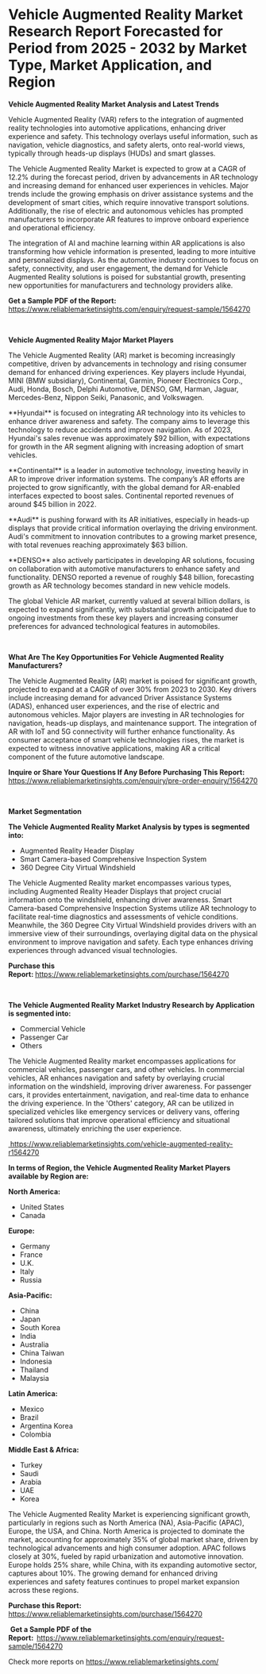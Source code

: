 <p><h1>Vehicle Augmented Reality Market Research Report Forecasted for Period from 2025 -  2032 by Market Type, Market Application, and Region</h1></p><p><strong>Vehicle Augmented Reality Market Analysis and Latest Trends</strong></p>
<p><p>Vehicle Augmented Reality (VAR) refers to the integration of augmented reality technologies into automotive applications, enhancing driver experience and safety. This technology overlays useful information, such as navigation, vehicle diagnostics, and safety alerts, onto real-world views, typically through heads-up displays (HUDs) and smart glasses.</p><p>The Vehicle Augmented Reality Market is expected to grow at a CAGR of 12.2% during the forecast period, driven by advancements in AR technology and increasing demand for enhanced user experiences in vehicles. Major trends include the growing emphasis on driver assistance systems and the development of smart cities, which require innovative transport solutions. Additionally, the rise of electric and autonomous vehicles has prompted manufacturers to incorporate AR features to improve onboard experience and operational efficiency.</p><p>The integration of AI and machine learning within AR applications is also transforming how vehicle information is presented, leading to more intuitive and personalized displays. As the automotive industry continues to focus on safety, connectivity, and user engagement, the demand for Vehicle Augmented Reality solutions is poised for substantial growth, presenting new opportunities for manufacturers and technology providers alike.</p></p>
<p><strong>Get a Sample PDF of the Report:&nbsp;</strong> <a href="https://www.reliablemarketinsights.com/enquiry/request-sample/1564270?utm_campaign=2240&utm_medium=2&utm_source=Github&utm_content=ia&utm_term=30032025&utm_id=vehicle-augmented-reality">https://www.reliablemarketinsights.com/enquiry/request-sample/1564270</a></p>
<p>&nbsp;</p>
<p><strong>Vehicle Augmented Reality Major Market Players</strong></p>
<p><p>The Vehicle Augmented Reality (AR) market is becoming increasingly competitive, driven by advancements in technology and rising consumer demand for enhanced driving experiences. Key players include Hyundai, MINI (BMW subsidiary), Continental, Garmin, Pioneer Electronics Corp., Audi, Honda, Bosch, Delphi Automotive, DENSO, GM, Harman, Jaguar, Mercedes-Benz, Nippon Seiki, Panasonic, and Volkswagen.</p><p>**Hyundai** is focused on integrating AR technology into its vehicles to enhance driver awareness and safety. The company aims to leverage this technology to reduce accidents and improve navigation. As of 2023, Hyundai's sales revenue was approximately $92 billion, with expectations for growth in the AR segment aligning with increasing adoption of smart vehicles.</p><p>**Continental** is a leader in automotive technology, investing heavily in AR to improve driver information systems. The company’s AR efforts are projected to grow significantly, with the global demand for AR-enabled interfaces expected to boost sales. Continental reported revenues of around $45 billion in 2022.</p><p>**Audi** is pushing forward with its AR initiatives, especially in heads-up displays that provide critical information overlaying the driving environment. Audi's commitment to innovation contributes to a growing market presence, with total revenues reaching approximately $63 billion.</p><p>**DENSO** also actively participates in developing AR solutions, focusing on collaboration with automotive manufacturers to enhance safety and functionality. DENSO reported a revenue of roughly $48 billion, forecasting growth as AR technology becomes standard in new vehicle models.</p><p>The global Vehicle AR market, currently valued at several billion dollars, is expected to expand significantly, with substantial growth anticipated due to ongoing investments from these key players and increasing consumer preferences for advanced technological features in automobiles.</p></p>
<p>&nbsp;</p>
<p><strong>What Are The Key Opportunities For Vehicle Augmented Reality Manufacturers?</strong></p>
<p><p>The Vehicle Augmented Reality (AR) market is poised for significant growth, projected to expand at a CAGR of over 30% from 2023 to 2030. Key drivers include increasing demand for advanced Driver Assistance Systems (ADAS), enhanced user experiences, and the rise of electric and autonomous vehicles. Major players are investing in AR technologies for navigation, heads-up displays, and maintenance support. The integration of AR with IoT and 5G connectivity will further enhance functionality. As consumer acceptance of smart vehicle technologies rises, the market is expected to witness innovative applications, making AR a critical component of the future automotive landscape.</p></p>
<p><strong>Inquire or Share Your Questions If Any Before Purchasing This Report:</strong> <a href="https://www.reliablemarketinsights.com/enquiry/pre-order-enquiry/1564270?utm_campaign=2240&utm_medium=2&utm_source=Github&utm_content=ia&utm_term=30032025&utm_id=vehicle-augmented-reality">https://www.reliablemarketinsights.com/enquiry/pre-order-enquiry/1564270</a></p>
<p>&nbsp;</p>
<p><strong>Market Segmentation</strong></p>
<p><strong>The Vehicle Augmented Reality Market Analysis by types is segmented into:</strong></p>
<p><ul><li>Augmented Reality Header Display</li><li>Smart Camera-based Comprehensive Inspection System</li><li>360 Degree City Virtual Windshield</li></ul></p>
<p><p>The Vehicle Augmented Reality market encompasses various types, including Augmented Reality Header Displays that project crucial information onto the windshield, enhancing driver awareness. Smart Camera-based Comprehensive Inspection Systems utilize AR technology to facilitate real-time diagnostics and assessments of vehicle conditions. Meanwhile, the 360 Degree City Virtual Windshield provides drivers with an immersive view of their surroundings, overlaying digital data on the physical environment to improve navigation and safety. Each type enhances driving experiences through advanced visual technologies.</p></p>
<p><strong>Purchase this Report:&nbsp;</strong><a href="https://www.reliablemarketinsights.com/purchase/1564270?utm_campaign=2240&utm_medium=2&utm_source=Github&utm_content=ia&utm_term=30032025&utm_id=vehicle-augmented-reality">https://www.reliablemarketinsights.com/purchase/1564270</a></p>
<p>&nbsp;</p>
<p><strong>The Vehicle Augmented Reality Market Industry Research by Application is segmented into:</strong></p>
<p><ul><li>Commercial Vehicle</li><li>Passenger Car</li><li>Others</li></ul></p>
<p><p>The Vehicle Augmented Reality market encompasses applications for commercial vehicles, passenger cars, and other vehicles. In commercial vehicles, AR enhances navigation and safety by overlaying crucial information on the windshield, improving driver awareness. For passenger cars, it provides entertainment, navigation, and real-time data to enhance the driving experience. In the 'Others' category, AR can be utilized in specialized vehicles like emergency services or delivery vans, offering tailored solutions that improve operational efficiency and situational awareness, ultimately enriching the user experience.</p></p>
<p><a href="https://www.reliablemarketinsights.com/vehicle-augmented-reality-r1564270?utm_campaign=2240&utm_medium=2&utm_source=Github&utm_content=ia&utm_term=30032025&utm_id=vehicle-augmented-reality">&nbsp;https://www.reliablemarketinsights.com/vehicle-augmented-reality-r1564270</a></p>
<p><strong>In terms of Region, the Vehicle Augmented Reality Market Players available by Region are:</strong></p>
<p>
    <p> <strong> North America: </strong>
        <ul>
            <li>United States</li>
            <li>Canada</li>
        </ul>
        </p> 
    <p> <strong> Europe: </strong>
        <ul>
            <li>Germany</li>
            <li>France</li>
            <li>U.K.</li>
            <li>Italy</li>
            <li>Russia</li>
        </ul>
        </p> 
    <p> <strong> Asia-Pacific: </strong>
        <ul>
            <li>China</li>
            <li>Japan</li>
            <li>South Korea</li>
            <li>India</li>
            <li>Australia</li>
            <li>China Taiwan</li>
            <li>Indonesia</li>
            <li>Thailand</li>
            <li>Malaysia</li>
        </ul>
        </p> 
    <p> <strong> Latin America: </strong>
        <ul>
            <li>Mexico</li>
            <li>Brazil</li>
            <li>Argentina Korea</li>
            <li>Colombia</li>
        </ul>
        </p> 
    <p> <strong> Middle East & Africa: </strong>
        <ul>
            <li>Turkey</li>
            <li>Saudi</li>
            <li>Arabia</li>
            <li>UAE</li>
            <li>Korea</li>
        </ul>
    </p>
    </p>
<p><p>The Vehicle Augmented Reality Market is experiencing significant growth, particularly in regions such as North America (NA), Asia-Pacific (APAC), Europe, the USA, and China. North America is projected to dominate the market, accounting for approximately 35% of global market share, driven by technological advancements and high consumer adoption. APAC follows closely at 30%, fueled by rapid urbanization and automotive innovation. Europe holds 25% share, while China, with its expanding automotive sector, captures about 10%. The growing demand for enhanced driving experiences and safety features continues to propel market expansion across these regions.</p></p>
<p><strong>Purchase this Report: </strong><a href="https://www.reliablemarketinsights.com/purchase/1564270?utm_campaign=2240&utm_medium=2&utm_source=Github&utm_content=ia&utm_term=30032025&utm_id=vehicle-augmented-reality">https://www.reliablemarketinsights.com/purchase/1564270</a></p>
<p>&nbsp;<strong>Get a Sample PDF of the Report:&nbsp;&nbsp;</strong><a href="https://www.reliablemarketinsights.com/enquiry/request-sample/1564270?utm_campaign=2240&utm_medium=2&utm_source=Github&utm_content=ia&utm_term=30032025&utm_id=vehicle-augmented-reality">https://www.reliablemarketinsights.com/enquiry/request-sample/1564270</a></p>
<p><strong></strong></p>
<p>Check more reports on <a href="https://www.reliablemarketinsights.com/?utm_campaign=2240&utm_medium=2&utm_source=Github&utm_content=ia&utm_term=30032025&utm_id=vehicle-augmented-reality">https://www.reliablemarketinsights.com/</a></p>